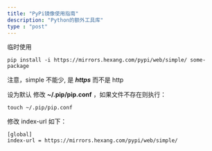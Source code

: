 ```yaml
---
title: "PyPi镜像使用指南"
description: "Python的额外工具库"
type : "post"
---
```

临时使用
```
pip install -i https://mirrors.hexang.com/pypi/web/simple/ some-package
```
注意，simple 不能少, 是 ***https*** 而不是 http

设为默认
修改 **~/.pip/pip.conf** ，如果文件不存在则执行：
```
touch ~/.pip/pip.conf
```
修改 index-url 如下：
```
[global]
index-url = https://mirrors.hexang.com/pypi/web/simple/
```
